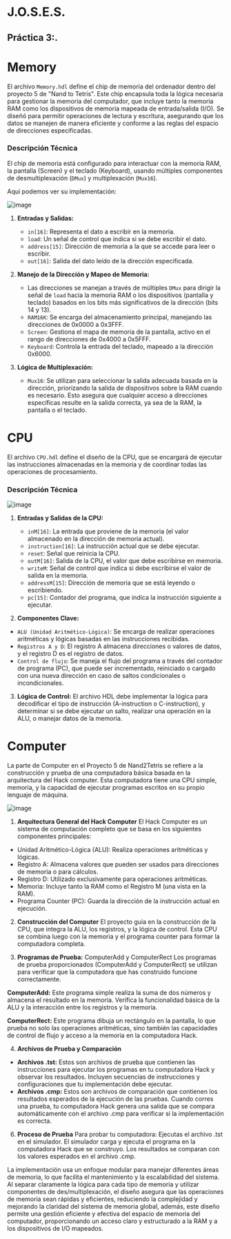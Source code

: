 # J.O.S.E.S.
## Práctica 3:.


# Memory


El archivo `Memory.hdl` define el chip de memoria del ordenador dentro del proyecto 5 de "Nand to Tetris". Este chip encapsula toda la lógica necesaria para gestionar la memoria del computador, que incluye tanto la memoria RAM como los dispositivos de memoria mapeada de entrada/salida (I/O). Se diseñó para permitir operaciones de lectura y escritura, asegurando que los datos se manejen de manera eficiente y conforme a las reglas del espacio de direcciones especificadas.

### Descripción Técnica
El chip de memoria está configurado para interactuar con la memoria RAM, la pantalla (Screen) y el teclado (Keyboard), usando múltiples componentes de desmultiplexación (`DMux`) y multiplexación (`Mux16`). 

Aqui podemos ver su implementación:

![image](https://github.com/user-attachments/assets/777c0845-38e4-4759-98a7-f758460c3c25)


1. **Entradas y Salidas:**
   - `in[16]`: Representa el dato a escribir en la memoria.
   - `load`: Un señal de control que indica si se debe escribir el dato.
   - `address[15]`: Dirección de memoria a la que se accede para leer o escribir.
   - `out[16]`: Salida del dato leído de la dirección especificada.

2. **Manejo de la Dirección y Mapeo de Memoria:**
   - Las direcciones se manejan a través de múltiples `DMux` para dirigir la señal de `load` hacia la memoria RAM o los dispositivos (pantalla y teclado) basados en los bits más significativos de la dirección (bits 14 y 13).
   - `RAM16K`: Se encarga del almacenamiento principal, manejando las direcciones de 0x0000 a 0x3FFF.
   - `Screen`: Gestiona el mapa de memoria de la pantalla, activo en el rango de direcciones de 0x4000 a 0x5FFF.
   - `Keyboard`: Controla la entrada del teclado, mapeado a la dirección 0x6000.

3. **Lógica de Multiplexación:**
   - `Mux16`: Se utilizan para seleccionar la salida adecuada basada en la dirección, priorizando la salida de dispositivos sobre la RAM cuando es necesario. Esto asegura que cualquier acceso a direcciones específicas resulte en la salida correcta, ya sea de la RAM, la pantalla o el teclado.


# CPU


El archivo `CPU.hdl` define el diseño de la CPU, que se encargará de ejecutar las instrucciones almacenadas en la memoria y de coordinar todas las operaciones de procesamiento. 

### Descripción Técnica

![image](https://github.com/user-attachments/assets/f0d0a4db-aace-4e18-9f43-5d2f9d2bbdd5)

1. **Entradas y Salidas de la CPU:**

   - `inM[16]`: La entrada que proviene de la memoria (el valor almacenado en la dirección de memoria actual).
   - `instruction[16]`: La instrucción actual que se debe ejecutar.
   - `reset`: Señal que reinicia la CPU.
   - `outM[16]`: Salida de la CPU, el valor que debe escribirse en memoria.
   - `writeM`: Señal de control que indica si debe escribirse el valor de salida en la memoria.
   - `addressM[15]`: Dirección de memoria que se está leyendo o escribiendo.
   - `pc[15]`: Contador del programa, que indica la instrucción siguiente a ejecutar.
     
2. **Componentes Clave:**
- `ALU (Unidad Aritmético-Lógica)`: Se encarga de realizar operaciones aritméticas y lógicas basadas en las instrucciones recibidas.
- `Registros A y D`: El registro A almacena direcciones o valores de datos, y el registro D es el registro de datos.
- `Control de flujo`: Se maneja el flujo del programa a través del contador de programa (PC), que puede ser incrementado, reiniciado o cargado con una nueva dirección en caso de saltos condicionales o incondicionales.
  
3. **Lógica de Control:**
El archivo HDL debe implementar la lógica para decodificar el tipo de instrucción (A-instruction o C-instruction), y determinar si se debe ejecutar un salto, realizar una operación en la ALU, o manejar datos de la memoria.


# Computer
La parte de Computer en el Proyecto 5 de Nand2Tetris se refiere a la construcción y prueba de una computadora básica basada en la arquitectura del Hack computer. Esta computadora tiene una CPU simple, memoria, y la capacidad de ejecutar programas escritos en su propio lenguaje de máquina.

![image](https://github.com/user-attachments/assets/6f34bbdf-6145-4b52-8c79-0637246c3aa4)

1. **Arquitectura General del Hack Computer**
El Hack Computer es un sistema de computación completo que se basa en los siguientes componentes principales:

- Unidad Aritmético-Lógica (ALU): Realiza operaciones aritméticas y lógicas.
- Registro A: Almacena valores que pueden ser usados para direcciones de memoria o para cálculos.
- Registro D: Utilizado exclusivamente para operaciones aritméticas.
- Memoria: Incluye tanto la RAM como el Registro M (una vista en la RAM).
- Programa Counter (PC): Guarda la dirección de la instrucción actual en ejecución.

2. **Construcción del Computer**
El proyecto guía en la construcción de la CPU, que integra la ALU, los registros, y la lógica de control. Esta CPU se combina luego con la memoria y el programa counter para formar la computadora completa.

3. **Programas de Prueba:** ComputerAdd y ComputerRect
Los programas de prueba proporcionados (ComputerAdd y ComputerRect) se utilizan para verificar que la computadora que has construido funcione correctamente. 

**ComputerAdd:**
Este programa simple realiza la suma de dos números y almacena el resultado en la memoria. Verifica la funcionalidad básica de la ALU y la interacción entre los registros y la memoria.

**ComputerRect:**
Este programa dibuja un rectángulo en la pantalla, lo que prueba no solo las operaciones aritméticas, sino también las capacidades de control de flujo y acceso a la memoria en la computadora Hack.

4. **Archivos de Prueba y Comparación**

- **Archivos .tst:**
Estos son archivos de prueba que contienen las instrucciones para ejecutar los programas en tu computadora Hack y observar los resultados. Incluyen secuencias de instrucciones y configuraciones que tu implementación debe ejecutar.
- **Archivos .cmp:**
Estos son archivos de comparación que contienen los resultados esperados de la ejecución de las pruebas. Cuando corres una prueba, tu computadora Hack genera una salida que se compara automáticamente con el archivo .cmp para verificar si la implementación es correcta.

6. **Proceso de Prueba**
Para probar tu computadora:
Ejecutas el archivo .tst en el simulador.
El simulador carga y ejecuta el programa en la computadora Hack que se construyo.
Los resultados se comparan con los valores esperados en el archivo .cmp.

La implementación usa un enfoque modular para manejar diferentes áreas de memoria, lo que facilita el mantenimiento y la escalabilidad del sistema. Al separar claramente la lógica para cada tipo de memoria y utilizar componentes de des/multiplexación, el diseño asegura que las operaciones de memoria sean rápidas y eficientes, reduciendo la complejidad y mejorando la claridad del sistema de memoria global, además, este diseño permite una gestión eficiente y efectiva del espacio de memoria del computador, proporcionando un acceso claro y estructurado a la RAM y a los dispositivos de I/O mapeados. 

